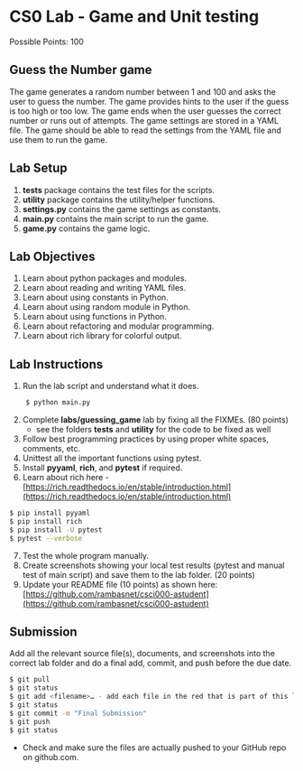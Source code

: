 # CS0 Lab - Game and Unit testing

Possible Points: 100

## Guess the Number game

The game generates a random number between 1 and 100 and asks the user to guess the number. The game provides hints to the user if the guess is too high or too low. The game ends when the user guesses the correct number or runs out of attempts. The game settings are stored in a YAML file. The game should be able to read the settings from the YAML file and use them to run the game.


## Lab Setup

1. **tests** package contains the test files for the scripts.
2. **utility** package contains the utility/helper functions.
3. **settings.py** contains the game settings as constants.
4. **main.py** contains the main script to run the game.
5. **game.py** contains the game logic.

## Lab Objectives

1. Learn about python packages and modules.
2. Learn about reading and writing YAML files.
3. Learn about using constants in Python.
4. Learn about using random module in Python.
5. Learn about using functions in Python.
6. Learn about refactoring and modular programming.
7. Learn about rich library for colorful output.

## Lab Instructions

1. Run the lab script and understand what it does.

```bash
    $ python main.py
```

2. Complete **labs/guessing_game** lab by fixing all the FIXMEs. (80 points)
    - see the folders **tests** and **utility** for the code to be fixed as well
3. Follow best programming practices by using proper white spaces, comments, etc.
4. Unittest all the important functions using pytest.
5. Install **pyyaml**, **rich**, and **pytest** if required.
6. Learn about rich here - [https://rich.readthedocs.io/en/stable/introduction.html](https://rich.readthedocs.io/en/stable/introduction.html)

```bash
$ pip install pyyaml
$ pip install rich
$ pip install -U pytest
$ pytest --verbose
```

7. Test the whole program manually.
8. Create screenshots showing your local test results (pytest and manual test of main script) and save them to the lab folder. (20 points)
9. Update your README file (10 points) as shown here: [https://github.com/rambasnet/csci000-astudent](https://github.com/rambasnet/csci000-astudent)

## Submission

Add all the relevant source file(s), documents, and screenshots into the correct lab folder and do a final add, commit, and push before the due date.

```bash
$ git pull
$ git status
$ git add <filename>… - add each file in the red that is part of this lab
$ git status
$ git commit -m "Final Submission"
$ git push
$ git status
```

- Check and make sure the files are actually pushed to your GitHub repo on github.com.

